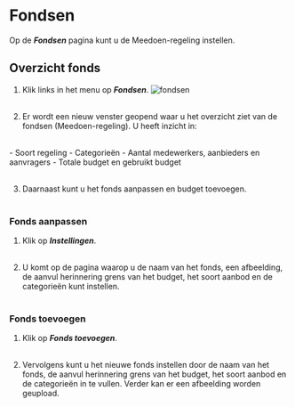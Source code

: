# Fondsen

Op de **_Fondsen_** pagina kunt u de Meedoen-regeling instellen.

## Overzicht fonds

1.   Klik links in het menu op **_Fondsen_**.
    <img src="https://raw.githubusercontent.com/teamforus/manuals/master/img/manual-aanbieder-fondsen.png" alt="fondsen" style="max-width:300px">
    <br />&nbsp;

2.  Er wordt een nieuw venster geopend waar u het overzicht ziet van de fondsen (Meedoen-regeling). U heeft inzicht in:
<br />
    - Soort regeling
    - Categorieën
    - Aantal medewerkers, aanbieders en aanvragers
    - Totale budget en gebruikt budget
    <br />&nbsp;

3. Daarnaast kunt u het fonds aanpassen en budget toevoegen.
<br />&nbsp;

### Fonds aanpassen
1. Klik op **_Instellingen_**.
<br />&nbsp;

2. U komt op de pagina waarop u de naam van het fonds, een afbeelding, de aanvul herinnering grens van het budget, het soort aanbod en de categorieën kunt instellen.
<br />&nbsp;

### Fonds toevoegen
1. Klik op **_Fonds toevoegen_**.
<br />&nbsp;

2. Vervolgens kunt u het nieuwe fonds instellen door de naam van het fonds, de aanvul herinnering grens van het budget, het soort aanbod en de categorieën in te vullen. Verder kan er een afbeelding worden geupload.
<br />&nbsp;
